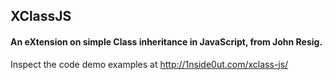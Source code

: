 ## XClassJS

#### An eXtension on simple Class inheritance in JavaScript, from John Resig.

Inspect the code demo examples at http://1nside0ut.com/xclass-js/